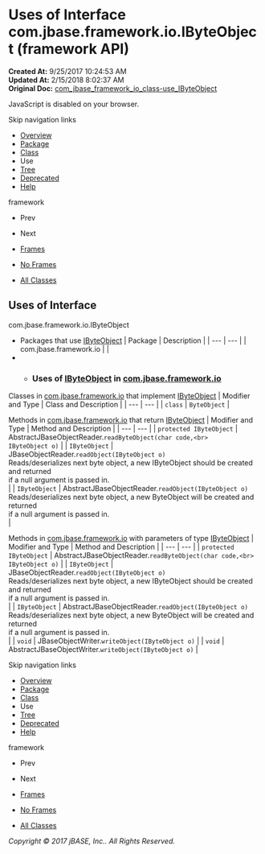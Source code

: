 # Uses of Interface com.jbase.framework.io.IByteObject (framework   API)

**Created At:** 9/25/2017 10:24:53 AM  
**Updated At:** 2/15/2018 8:02:37 AM  
**Original Doc:** [com_jbase_framework_io_class-use_IByteObject](https://docs.jbase.com/39223-class-use/com_jbase_framework_io_class-use_IByteObject)  

<!--<br>    try {<br>        if (location.href.indexOf('is-external=true') == -1) {<br>            parent.document.title="Uses of Interface com.jbase.framework.io.IByteObject (framework   API)";<br>        }<br>    }<br>    catch(err) {<br>    }<br>//-->
JavaScript is disabled on your browser.

Skip navigation links

- [Overview](../../../../../overview-summary.html)
- [Package](/39220-io/com_jbase_framework_io_package-summary)
- [Class](/39220-io/com_jbase_framework_io_IByteObject "interface in com.jbase.framework.io")
- Use
- [Tree](/39220-io/com_jbase_framework_io_package-tree)
- [Deprecated](../../../../../deprecated-list.html)
- [Help](../../../../../help-doc.html)


framework <br>

- Prev
- Next


- [Frames](../../../../../index.html?com/jbase/framework/io/class-use//39223-class-use/com_jbase_framework_io_class-use_IByteObject)
- [No Frames](/39223-class-use/com_jbase_framework_io_class-use_IByteObject)


- [All Classes](../../../../../allclasses-noframe.html)


<!--<br>  allClassesLink = document.getElementById("allclasses\_navbar\_top");<br>  if(window==top) {<br>    allClassesLink.style.display = "block";<br>  }<br>  else {<br>    allClassesLink.style.display = "none";<br>  }<br>  //-->

## Uses of Interface
com.jbase.framework.io.IByteObject

- Packages that use [IByteObject](/39220-io/com_jbase_framework_io_IByteObject "interface in com.jbase.framework.io") | Package | Description |
| --- | --- |
| com.jbase.framework.io |   |
- - ### Uses of [IByteObject](/39220-io/com_jbase_framework_io_IByteObject "interface in com.jbase.framework.io") in [com.jbase.framework.io](/39220-io/com_jbase_framework_io_package-summary)


Classes in [com.jbase.framework.io](/39220-io/com_jbase_framework_io_package-summary) that implement [IByteObject](/39220-io/com_jbase_framework_io_IByteObject "interface in com.jbase.framework.io") | Modifier and Type | Class and Description |
| --- | --- |
| `class` | `ByteObject`  |



Methods in [com.jbase.framework.io](/39220-io/com_jbase_framework_io_package-summary) that return [IByteObject](/39220-io/com_jbase_framework_io_IByteObject "interface in com.jbase.framework.io") | Modifier and Type | Method and Description |
| --- | --- |
| `protected IByteObject` | AbstractJBaseObjectReader.`readByteObject(char code,<br>              IByteObject o)`  |
| `IByteObject` | JBaseObjectReader.`readObject(IByteObject o)`<br>Reads/deserializes next byte object, a new IByteObject should be created and returned<br> if a null argument is passed in.<br> |
| `IByteObject` | AbstractJBaseObjectReader.`readObject(IByteObject o)`<br>Reads/deserializes next byte object, a new ByteObject will be created and returned<br> if a null argument is passed in.<br> |



Methods in [com.jbase.framework.io](/39220-io/com_jbase_framework_io_package-summary) with parameters of type [IByteObject](/39220-io/com_jbase_framework_io_IByteObject "interface in com.jbase.framework.io") | Modifier and Type | Method and Description |
| --- | --- |
| `protected IByteObject` | AbstractJBaseObjectReader.`readByteObject(char code,<br>              IByteObject o)`  |
| `IByteObject` | JBaseObjectReader.`readObject(IByteObject o)`<br>Reads/deserializes next byte object, a new IByteObject should be created and returned<br> if a null argument is passed in.<br> |
| `IByteObject` | AbstractJBaseObjectReader.`readObject(IByteObject o)`<br>Reads/deserializes next byte object, a new ByteObject will be created and returned<br> if a null argument is passed in.<br> |
| `void` | JBaseObjectWriter.`writeObject(IByteObject o)`  |
| `void` | AbstractJBaseObjectWriter.`writeObject(IByteObject o)`  |

Skip navigation links

- [Overview](../../../../../overview-summary.html)
- [Package](/39220-io/com_jbase_framework_io_package-summary)
- [Class](/39220-io/com_jbase_framework_io_IByteObject "interface in com.jbase.framework.io")
- Use
- [Tree](/39220-io/com_jbase_framework_io_package-tree)
- [Deprecated](../../../../../deprecated-list.html)
- [Help](../../../../../help-doc.html)


framework <br>

- Prev
- Next


- [Frames](../../../../../index.html?com/jbase/framework/io/class-use//39223-class-use/com_jbase_framework_io_class-use_IByteObject)
- [No Frames](/39223-class-use/com_jbase_framework_io_class-use_IByteObject)


- [All Classes](../../../../../allclasses-noframe.html)


<!--<br>  allClassesLink = document.getElementById("allclasses\_navbar\_bottom");<br>  if(window==top) {<br>    allClassesLink.style.display = "block";<br>  }<br>  else {<br>    allClassesLink.style.display = "none";<br>  }<br>  //-->

*Copyright © 2017 jBASE, Inc.. All Rights Reserved.*
